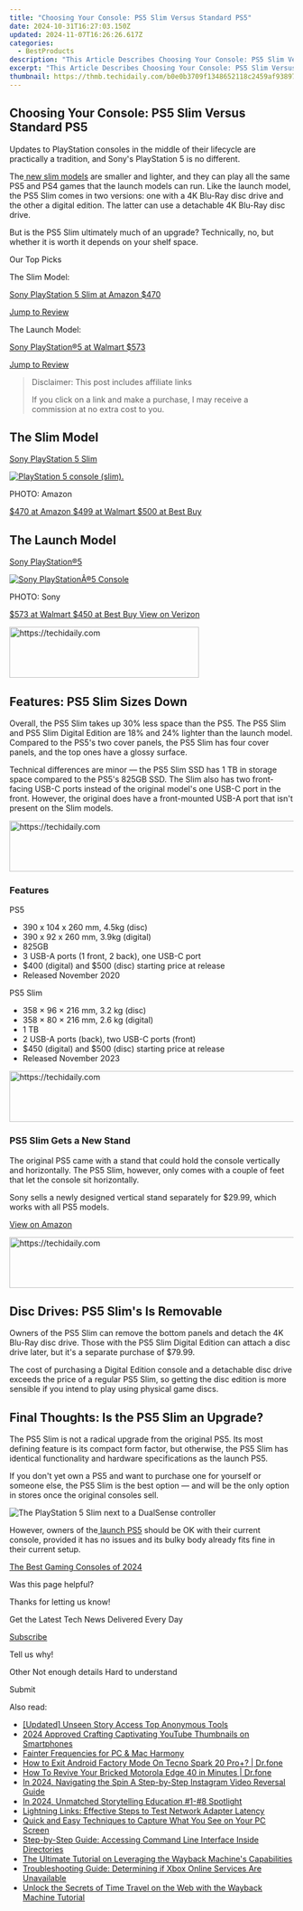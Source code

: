 ```yaml
---
title: "Choosing Your Console: PS5 Slim Versus Standard PS5"
date: 2024-10-31T16:27:03.150Z
updated: 2024-11-07T16:26:26.617Z
categories:
  - BestProducts
description: "This Article Describes Choosing Your Console: PS5 Slim Versus Standard PS5"
excerpt: "This Article Describes Choosing Your Console: PS5 Slim Versus Standard PS5"
thumbnail: https://thmb.techidaily.com/b0e0b3709f1348652118c2459af9389796059e0f6579c4e1ae20b05da950739b.jpg
---
```


## Choosing Your Console: PS5 Slim Versus Standard PS5

 Updates to PlayStation consoles in the middle of their lifecycle are practically a tradition, and Sony's PlayStation 5 is no different.

 The[ new slim models](https://www.lifewire.com/playstation-5-slim-7966360) are smaller and lighter, and they can play all the same PS5 and PS4 games that the launch models can run. Like the launch model, the PS5 Slim comes in two versions: one with a 4K Blu-Ray disc drive and the other a digital edition. The latter can use a detachable 4K Blu-Ray disc drive.

 But is the PS5 Slim ultimately much of an upgrade? Technically, no, but whether it is worth it depends on your shelf space.

 Our Top Picks

 The Slim Model:

[  Sony PlayStation 5 Slim at Amazon  $470 ](https://www.amazon.com/dp/B0CL5KNB9M?tag=lifewire-onsite-prod-20&ascsubtag=8643357%7Cn68a0e8bd510540dfa0f7b52f42ea4c9a12%7CB0CL5KNB9M) 

[ Jump to Review ](https://www.lifewire.com/#toc-the-slim-model-sony-playstation-5-slim) 

 The Launch Model:

[ Sony PlayStation®5 at Walmart  $573 ](https://www.walmart.com/ip/Sony-PlayStation-5-Video-Game-Console/1736740710?slpfid=3) 

[ Jump to Review ](https://www.lifewire.com/#toc-the-launch-model-sony-playstation5-console-825-gb) 

>  Disclaimer: This post includes affiliate links
>
>  If you click on a link and make a purchase, I may receive a commission at no extra cost to you.
>

##  The Slim Model

[  Sony PlayStation 5 Slim ](https://www.amazon.com/dp/B0CL5KNB9M?tag=lifewire-onsite-prod-20&ascsubtag=8643357%7Cn68a0e8bd510540dfa0f7b52f42ea4c9a12%7CB0CL5KNB9M) 

[ ![PlayStation 5 console (slim).](https://www.lifewire.com/thmb/0e2N5WR_TNPrJTmb1hX_Gy0L3oM=/fit-in/1500x1000/filters:no_upscale():max_bytes(150000):strip_icc():format(webp)/PlayStation5consoleslim-2004698b8bb84b1dbe74dfd10d2bef39.jpg) ](https://www.amazon.com/dp/B0CL5KNB9M?tag=lifewire-onsite-prod-20&ascsubtag=8643357%7Cn68a0e8bd510540dfa0f7b52f42ea4c9a12%7CB0CL5KNB9M) 

PHOTO: Amazon 

[ $470 at Amazon ](https://www.amazon.com/dp/B0CL5KNB9M?tag=lifewire-onsite-prod-20&ascsubtag=8643357%7Cn68a0e8bd510540dfa0f7b52f42ea4c9a12%7CB0CL5KNB9M) [ $499 at Walmart ](https://www.walmart.com/ip/Sony-PlayStation-5-PS5-Disc-Console-Slim/5113183756?slpfid=3) [ $500 at Best Buy ](https://shop-links.co/link/?exclusive=1&publisher_slug=itechdaily19598&url=https%3A%2F%2Fwww.bestbuy.com%2Fsite%2Fsony-interactive-entertainment-playstation-5-slim-console-white%2F6566039.p%3FskuId%3D6566039) 

##  The Launch Model

[  Sony PlayStation®5 ](https://www.walmart.com/ip/Sony-PlayStation-5-Video-Game-Console/1736740710?slpfid=3) 

[ ![Sony PlayStation&Acirc;&reg;5 Console](https://www.lifewire.com/thmb/ROUiXWiOw0_j0nSzxYsUyDf05Gg=/fit-in/1500x1000/filters:no_upscale():max_bytes(150000):strip_icc():format(webp)/playstation5-console-825gb-037fcdd54727443e9a1d09bd5db9dd73.jpg) ](https://www.walmart.com/ip/Sony-PlayStation-5-Video-Game-Console/1736740710?slpfid=3) 

PHOTO: Sony 

[ $573 at Walmart ](https://www.walmart.com/ip/Sony-PlayStation-5-Video-Game-Console/1736740710?slpfid=3) [ $450 at Best Buy ](https://shop-links.co/link/?exclusive=1&publisher_slug=itechdaily19598&url=https%3A%2F%2Fwww.bestbuy.com%2Fsite%2Fsony-playstation-5-console%2F6523167.p) [ View on Verizon ](https://www.verizon.com/products/sony-playstation-5-console-disc-edition-ps5/?slpfid=3) 

<!-- affiliate ads begin -->
<a href="https://aligracehair.sjv.io/c/5597632/2135358/19272" target="_top" id="2135358">
  <img src="//a.impactradius-go.com/display-ad/19272-2135358" border="0" alt="https://techidaily.com" width="336" height="90"/>
</a>
<img height="0" width="0" src="https://aligracehair.sjv.io/i/5597632/2135358/19272" style="position:absolute;visibility:hidden;" border="0" />
<!-- affiliate ads end -->

##  Features: PS5 Slim Sizes Down

 Overall, the PS5 Slim takes up 30% less space than the PS5\. The PS5 Slim and PS5 Slim Digital Edition are 18% and 24% lighter than the launch model. Compared to the PS5's two cover panels, the PS5 Slim has four cover panels, and the top ones have a glossy surface.

 Technical differences are minor — the PS5 Slim SSD has 1 TB in storage space compared to the PS5's 825GB SSD. The Slim also has two front-facing USB-C ports instead of the original model's one USB-C port in the front. However, the original does have a front-mounted USB-A port that isn't present on the Slim models.

<!-- affiliate ads begin -->
<a href="https://laganoo.pxf.io/c/5597632/1484939/16446" target="_top" id="1484939">
  <img src="//a.impactradius-go.com/display-ad/16446-1484939" border="0" alt="https://techidaily.com" width="728" height="90"/>
</a>
<img height="0" width="0" src="https://laganoo.pxf.io/i/5597632/1484939/16446" style="position:absolute;visibility:hidden;" border="0" />
<!-- affiliate ads end -->

###  Features

 PS5

* 390 x 104 x 260 mm, 4.5kg (disc)
* 390 x 92 x 260 mm, 3.9kg (digital)
* 825GB
* 3 USB-A ports (1 front, 2 back), one USB-C port
* $400 (digital) and $500 (disc) starting price at release
* Released November 2020

 PS5 Slim

* 358 × 96 × 216 mm, 3.2 kg (disc)
* 358 × 80 × 216 mm, 2.6 kg (digital)
* 1 TB
* 2 USB-A ports (back), two USB-C ports (front)
* $450 (digital) and $500 (disc) starting price at release
* Released November 2023

<!-- affiliate ads begin -->
<a href="https://imp.i357552.net/c/5597632/1030129/11832" target="_top" id="1030129">
  <img src="//a.impactradius-go.com/display-ad/11832-1030129" border="0" alt="https://techidaily.com" width="720" height="90"/>
</a>
<img height="0" width="0" src="https://imp.i357552.net/i/5597632/1030129/11832" style="position:absolute;visibility:hidden;" border="0" />
<!-- affiliate ads end -->

###  PS5 Slim Gets a New Stand

 The original PS5 came with a stand that could hold the console vertically and horizontally. The PS5 Slim, however, only comes with a couple of feet that let the console sit horizontally.

 Sony sells a newly designed vertical stand separately for $29.99, which works with all PS5 models.

[ View on Amazon ](https://www.amazon.com/Vertical-Stand-PS5%C2%AE-Consoles-PlayStation-5/dp/B0CL5GJDVY?tag=lifewire-onsite-prod-20&ascsubtag=8643357%7Cn68a0e8bd510540dfa0f7b52f42ea4c9a12%7C) 

<!-- affiliate ads begin -->
<a href="https://aligracehair.sjv.io/c/5597632/1948881/19272" target="_top" id="1948881">
  <img src="//a.impactradius-go.com/display-ad/19272-1948881" border="0" alt="https://techidaily.com" width="728" height="90"/>
</a>
<img height="0" width="0" src="https://aligracehair.sjv.io/i/5597632/1948881/19272" style="position:absolute;visibility:hidden;" border="0" />
<!-- affiliate ads end -->

##  Disc Drives: PS5 Slim's Is Removable

 Owners of the PS5 Slim can remove the bottom panels and detach the 4K Blu-Ray disc drive. Those with the PS5 Slim Digital Edition can attach a disc drive later, but it's a separate purchase of $79.99.

 The cost of purchasing a Digital Edition console and a detachable disc drive exceeds the price of a regular PS5 Slim, so getting the disc edition is more sensible if you intend to play using physical game discs.

##  Final Thoughts: Is the PS5 Slim an Upgrade?

 The PS5 Slim is not a radical upgrade from the original PS5\. Its most defining feature is its compact form factor, but otherwise, the PS5 Slim has identical functionality and hardware specifications as the launch PS5.

 If you don't yet own a PS5 and want to purchase one for yourself or someone else, the PS5 Slim is the best option — and will be the only option in stores once the original consoles sell.

![The PlayStation 5 Slim next to a DualSense controller](https://www.lifewire.com/thmb/wHlPqggMqX58XaJup1UNpP53IiI=/1500x0/filters:no_upscale():max_bytes(150000):strip_icc():format(webp)/PS5-Slim-ff00c195f61a42309972eefc60cb0fb0.jpg) 

 However, owners of the[ launch PS5](https://www.lifewire.com/sony-playstation-5-review-5088394) should be OK with their current console, provided it has no issues and its bulky body already fits fine in their current setup.

[ The Best Gaming Consoles of 2024 ](https://www.lifewire.com/best-gaming-consoles-4154610) 

Was this page helpful?

Thanks for letting us know!

 Get the Latest Tech News Delivered Every Day

[ Subscribe ](https://www.lifewire.com/#) 

Tell us why!

 Other  Not enough details  Hard to understand 

 Submit

<ins class="adsbygoogle"
     style="display:block"
     data-ad-format="autorelaxed"
     data-ad-client="ca-pub-7571918770474297"
     data-ad-slot="1223367746"></ins>

<ins class="adsbygoogle"
     style="display:block"
     data-ad-client="ca-pub-7571918770474297"
     data-ad-slot="8358498916"
     data-ad-format="auto"
     data-full-width-responsive="true"></ins>

<span class="atpl-alsoreadstyle">Also read:</span>
<div><ul>
<li><a href="https://instagram-video-recordings.techidaily.com/updated-unseen-story-access-top-anonymous-tools/"><u>[Updated] Unseen Story Access Top Anonymous Tools</u></a></li>
<li><a href="https://youtube-docs.techidaily.com/approved-crafting-captivating-youtube-thumbnails-on-smartphones/"><u>2024 Approved Crafting Captivating YouTube Thumbnails on Smartphones</u></a></li>
<li><a href="https://extra-resources.techidaily.com/fainter-frequencies-for-pc-and-mac-harmony/"><u>Fainter Frequencies for PC & Mac Harmony</u></a></li>
<li><a href="https://change-location.techidaily.com/how-to-exit-android-factory-mode-on-tecno-spark-20-proplus-drfone-by-drfone-fix-android-problems-fix-android-problems/"><u>How to Exit Android Factory Mode On Tecno Spark 20 Pro+? | Dr.fone</u></a></li>
<li><a href="https://fix-guide.techidaily.com/how-to-revive-your-bricked-motorola-edge-40-in-minutes-drfone-by-drfone-fix-android-problems-fix-android-problems/"><u>How To Revive Your Bricked Motorola Edge 40 in Minutes | Dr.fone</u></a></li>
<li><a href="https://instagram-videos.techidaily.com/in-2024-navigating-the-spin-a-step-by-step-instagram-video-reversal-guide/"><u>In 2024, Navigating the Spin A Step-by-Step Instagram Video Reversal Guide</u></a></li>
<li><a href="https://some-approaches.techidaily.com/in-2024-unmatched-storytelling-education-1-8-spotlight/"><u>In 2024, Unmatched Storytelling Education #1-#8 Spotlight</u></a></li>
<li><a href="https://win11.techidaily.com/lightning-links-effective-steps-to-test-network-adapter-latency/"><u>Lightning Links: Effective Steps to Test Network Adapter Latency</u></a></li>
<li><a href="https://techtrends.techidaily.com/quick-and-easy-techniques-to-capture-what-you-see-on-your-pc-screen/"><u>Quick and Easy Techniques to Capture What You See on Your PC Screen</u></a></li>
<li><a href="https://techtrends.techidaily.com/step-by-step-guide-accessing-command-line-interface-inside-directories/"><u>Step-by-Step Guide: Accessing Command Line Interface Inside Directories</u></a></li>
<li><a href="https://techtrends.techidaily.com/the-ultimate-tutorial-on-leveraging-the-wayback-machines-capabilities/"><u>The Ultimate Tutorial on Leveraging the Wayback Machine's Capabilities</u></a></li>
<li><a href="https://techtrends.techidaily.com/troubleshooting-guide-determining-if-xbox-online-services-are-unavailable/"><u>Troubleshooting Guide: Determining if Xbox Online Services Are Unavailable</u></a></li>
<li><a href="https://techtrends.techidaily.com/unlock-the-secrets-of-time-travel-on-the-web-with-the-wayback-machine-tutorial/"><u>Unlock the Secrets of Time Travel on the Web with the Wayback Machine Tutorial</u></a></li>
</ul></div>

